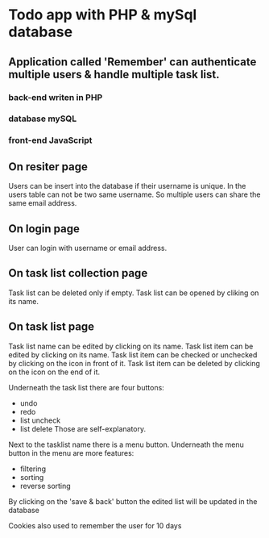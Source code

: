 # Todo app with PHP & mySql database

## Application called 'Remember' can authenticate multiple users & handle multiple task list.

### back-end writen in PHP
### database mySQL
### front-end JavaScript

## On resiter page
Users can be insert into the database if their username is unique.
In the users table can not be two same username.
So multiple users can share the same email address.

## On login page
User can login with username or email address.

## On task list collection page
Task list can be deleted only if empty.
Task list can be opened by cliking on its name.

## On task list page
Task list name can be edited by clicking on its name.
Task list item can be edited by clicking on its name.
Task list item can be checked or unchecked by clicking on the icon in front of it.
Task list item can be deleted by clicking on the icon on the end of it.

Underneath the task list there are four buttons:
- undo
- redo
- list uncheck
- list delete
Those are self-explanatory.

Next to the tasklist name there is a menu button.
Underneath the menu button in the menu are more features:
- filtering
- sorting
- reverse sorting

By clicking on the 'save & back' button the edited list will be updated in the database

Cookies also used to remember the user for 10 days

